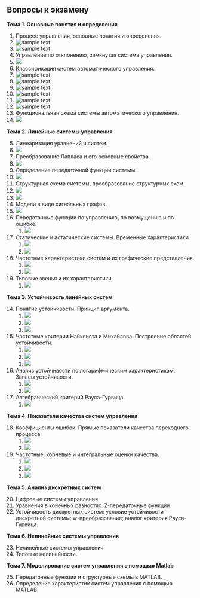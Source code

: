 ## Вопросы к экзамену ##

**Тема 1. Основные понятия и определения**

1.	Процесс управления, основные понятия и определения.
   1.	![sample text](img/1_1_0.png)
   2.	![sample text](img/1_1_1.png)
2.	Управление по отклонению, замкнутая система управления.
   1.	![](img/1_2.png)
3.	Классификация систем автоматического управления.
   1.	![sample text](img/1_3_1Stabilising.png)
   2.	![sample text](img/1_3_2Program_Control.png)
   3.	![sample text](img/1_3_3Tracking.png)
   4.	![sample text](img/1_3_4Extremum.png)
   5.	![sample text](img/1_3_5Optimal.png)
   6.	![sample text](img/1_3_6Adaptive.png)
4.	Функциональная схема системы автоматического управления.
   1.	![](img/1_4.png)

**Тема 2. Линейные системы управления**

5.	Линеаризация уравнений и систем.
   1.	![](img/2_1.png)
6.	Преобразование Лапласа и его основные свойства.
   1.	![](img/2_2.png)
7.	Определение передаточной функции системы.
   1.	![](img/2_3.png)
8.	Структурная схема системы, преобразование структурных схем.
   1.	![](img/2_4_1.png)
   2.	![](img/2_4_2.png)
9.	Модели в виде сигнальных графов.
   1.	![](img/2_5.png)
10.	Передаточные функции по управлению, по возмущению и по ошибке.
    1.	![](img/2_6.png)
11.	Статические и астатические системы. Временные характеристики.
    1.	![](img/2_7_1.png)
    2.	![](img/2_7_2.png)
12.	Частотные характеристики систем и их графические представления.
    1.	![](img/2_8_1.png)
    2.	![](img/2_8_2.png)
13.	Типовые звенья и их характеристики.
    1.	![](img/2_9_1.png)

**Тема 3. Устойчивость линейных систем**

14.	Понятие устойчивости. Принцип аргумента.
    1.	![](img/3_1_0.png)
    2.	![](img/3_1_1.png)
    3.	![](img/3_1_2.png)
15.	Частотные критерии Найквиста и Михайлова. Построение областей устойчивости.
    1.	![](img/3_2_1.png)
    2.	![](img/3_2_2.png)
    3.	![](img/3_2_3.png)
16.	Анализ устойчивости по логарифмическим характеристикам. Запасы устойчивости.
    1.	![](img/3_3_1.png)
    2.	![](img/3_3_2.png)
17.	Алгебраический критерий Рауса-Гурвица.
    1.	![](img/3_4.png)

**Тема 4. Показатели качества систем управления**

18.	Коэффициенты ошибок. Прямые показатели качества переходного процесса.
    1.	![](img/4_1_1.png)
    2.	![](img/4_1_2.png)
19.	Частотные, корневые и интегральные оценки качества.
    1.	![](img/4_2_1.png)
    2.	![](img/4_2_2.png)
    3.	![](img/4_2_3.png)

**Тема 5. Анализ дискретных систем**

20.	Цифровые системы управления.
21.	Уравнения в конечных разностях. Z-передаточные функции.
22.	Устойчивость дискретных систем: условие устойчивости дискретной системы; w-преобразование; аналог критерия Рауса-Гурвица.

**Тема 6. Нелинейные системы управления**

23.	Нелинейные системы управления. 
24.	Типовые нелинейности.

**Тема 7. Моделирование систем управления с помощью Matlab**

25.	Передаточные функции и структурные схемы в MATLAB.
26.	Определение характеристик систем управления с помощью MATLAB.